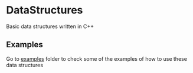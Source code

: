 # DataStructures
Basic data structures written in C++

## Examples

Go to [examples](https://github.com/len0xx/DataStructures.cpp/tree/main/examples) folder to check some of the examples of how to use these data structures

